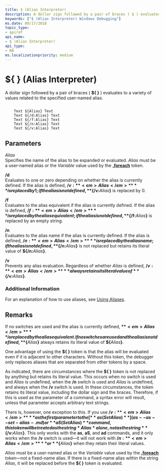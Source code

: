 ```yaml
---
title: $ (Alias Interpreter)
description: A dollar sign followed by a pair of braces ( $ ) evaluates to a variety of values related to the specified user-named alias.
keywords: ["$ (Alias Interpreter) Windows Debugging"]
ms.date: 09/17/2018
topic_type:
- apiref
api_name:
- $ (Alias Interpreter)
api_type:
- NA
ms.localizationpriority: medium
---
```


# ${ } (Alias Interpreter)


A dollar sign followed by a pair of braces ( **${ }** ) evaluates to a variety of values related to the specified user-named alias.

```dbgcmd

    Text ${Alias} Text 
    Text ${/d:Alias} Text 
    Text ${/f:Alias} Text 
    Text ${/n:Alias} Text 
    Text ${/v:Alias} Text 
```

## <span id="ddk_token_alias_interpreter_dbg"></span><span id="DDK_TOKEN_ALIAS_INTERPRETER_DBG"></span>Parameters


<span id="Alias"></span><span id="alias"></span><span id="ALIAS"></span>*Alias*  
Specifies the name of the alias to be expanded or evaluated. *Alias* must be a user-named alias or the *Variable* value used by the [**.foreach**](-foreach.md) token.

<span id="_d"></span><span id="_D"></span>**/d**  
Evaluates to one or zero depending on whether the alias is currently defined. If the alias is defined, **${/v:**<em>Alias</em>**}** is replaced by 1; if the alias is not defined, **${/v:**<em>Alias</em>**}** is replaced by 0.

<span id="_f"></span><span id="_F"></span>**/f**  
Evaluates to the alias equivalent if the alias is currently defined. If the alias is defined, **${/f:**<em>Alias</em>**}** is replaced by the alias equivalent; if the alias is not defined, **${/f:**<em>Alias</em>**}** is replaced by an empty string.

<span id="_n"></span><span id="_N"></span>**/n**  
Evaluates to the alias name if the alias is currently defined. If the alias is defined, **${/n:**<em>Alias</em>**}** is replaced by the alias name; if the alias is not defined, **${/n:**<em>Alias</em>**}** is not replaced but retains its literal value of **${/n:**<em>Alias</em>**}**.

<span id="_v"></span><span id="_V"></span>**/v**  
Prevents any alias evaluation. Regardless of whether *Alias* is defined, **${/v:**<em>Alias</em>**}** always retains its literal value of **${/v:**<em>Alias</em>**}**.

### <span id="Additional_Information"></span><span id="additional_information"></span><span id="ADDITIONAL_INFORMATION"></span>Additional Information

For an explanation of how to use aliases, see [Using Aliases](using-aliases.md).

Remarks
-------

If no switches are used and the alias is currently defined, **${**<em>Alias</em>**}** is replaced by the alias equivalent. If no switches are used and the alias is not defined, **${**<em>Alias</em>**}** always retains its literal value of **${**<em>Alias</em>**}**.

One advantage of using the **${ }** token is that the alias will be evaluated even if it is adjacent to other characters. Without this token, the debugger only replaces aliases that are separated from other tokens by a space.

As indicated, there are circumstances where the **${ }** token is not replaced by anything but retains its literal value. This occurs when no switch is used and *Alias* is undefined, when the **/n** switch is used and *Alias* is undefined, and always when the **/v** switch is used. In these circumstances, the token retains its literal value, including the dollar sign and the braces. Therefore, if this is used as the parameter of a command, a syntax error will result, unless that parameter accepts arbitrary text strings.

There is, however, one exception to this. If you use **${/v:**<em>Alias</em>**}** as the first parameter to the [**as (Set Alias)**](as--as--set-alias-.md) or **aS (Set Alias)** command, this token will be treated as the string *Alias* alone, not as the string **${/v:**<em>Alias</em>**}**. This only works with the **as**, **aS**, and **ad** commands, and it only works when the **/v** switch is used—it will not work with **${/n:**<em>Alias</em>**}** or **${**<em>Alias</em>**}** when they retain their literal values.

*Alias* must be a user-named alias or the *Variable* value used by the [**.foreach**](-foreach.md) token—not a fixed-name alias. If there is a fixed-name alias within the string *Alias*, it will be replaced before the **${ }** token is evaluated.

 

 





